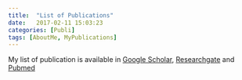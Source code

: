 ```yaml
---
title:  "List of Publications"
date:   2017-02-11 15:03:23
categories: [Publi]
tags: [AboutMe, MyPublications]
---
```


My list of publication is available in [Google Scholar], [Researchgate] and [Pubmed]

[Google Scholar]:https://scholar.google.fr/citations?user=jgHpg1oAAAAJ&hl=fr
[Researchgate]:https://www.researchgate.net/profile/Benjamin_Rohaut
[Pubmed]:https://www.ncbi.nlm.nih.gov/pubmed/?term=Rohaut%20B%5BAuthor%5D&cauthor=true&cauthor_uid=28116238
